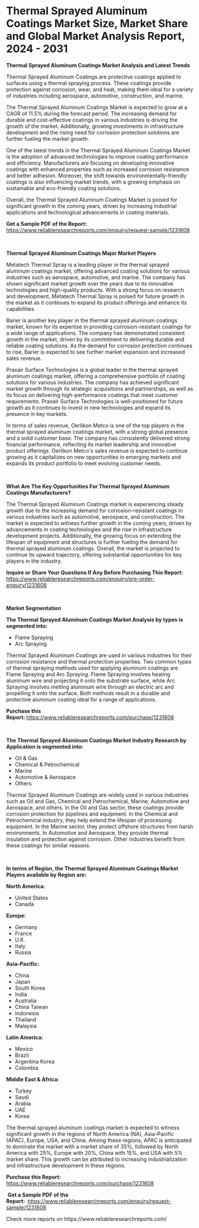 <p><h1>Thermal Sprayed Aluminum Coatings Market Size, Market Share and Global Market Analysis Report, 2024 - 2031</h1></p><p><strong>Thermal Sprayed Aluminum Coatings Market Analysis and Latest Trends</strong></p>
<p><p>Thermal Sprayed Aluminum Coatings are protective coatings applied to surfaces using a thermal spraying process. These coatings provide protection against corrosion, wear, and heat, making them ideal for a variety of industries including aerospace, automotive, construction, and marine.</p><p>The Thermal Sprayed Aluminum Coatings Market is expected to grow at a CAGR of 11.5% during the forecast period. The increasing demand for durable and cost-effective coatings in various industries is driving the growth of the market. Additionally, growing investments in infrastructure development and the rising need for corrosion protection solutions are further fueling the market growth.</p><p>One of the latest trends in the Thermal Sprayed Aluminum Coatings Market is the adoption of advanced technologies to improve coating performance and efficiency. Manufacturers are focusing on developing innovative coatings with enhanced properties such as increased corrosion resistance and better adhesion. Moreover, the shift towards environmentally-friendly coatings is also influencing market trends, with a growing emphasis on sustainable and eco-friendly coating solutions.</p><p>Overall, the Thermal Sprayed Aluminum Coatings Market is poised for significant growth in the coming years, driven by increasing industrial applications and technological advancements in coating materials.</p></p>
<p><strong>Get a Sample PDF of the Report:&nbsp;</strong> <a href="https://www.reliableresearchreports.com/enquiry/request-sample/1231608">https://www.reliableresearchreports.com/enquiry/request-sample/1231608</a></p>
<p>&nbsp;</p>
<p><strong>Thermal Sprayed Aluminum Coatings Major Market Players</strong></p>
<p><p>Metatech Thermal Spray is a leading player in the thermal sprayed aluminum coatings market, offering advanced coating solutions for various industries such as aerospace, automotive, and marine. The company has shown significant market growth over the years due to its innovative technologies and high-quality products. With a strong focus on research and development, Metatech Thermal Spray is poised for future growth in the market as it continues to expand its product offerings and enhance its capabilities.</p><p>Barier is another key player in the thermal sprayed aluminum coatings market, known for its expertise in providing corrosion-resistant coatings for a wide range of applications. The company has demonstrated consistent growth in the market, driven by its commitment to delivering durable and reliable coating solutions. As the demand for corrosion protection continues to rise, Barier is expected to see further market expansion and increased sales revenue.</p><p>Praxair Surface Technologies is a global leader in the thermal sprayed aluminum coatings market, offering a comprehensive portfolio of coating solutions for various industries. The company has achieved significant market growth through its strategic acquisitions and partnerships, as well as its focus on delivering high-performance coatings that meet customer requirements. Praxair Surface Technologies is well-positioned for future growth as it continues to invest in new technologies and expand its presence in key markets.</p><p>In terms of sales revenue, Oerlikon Metco is one of the top players in the thermal sprayed aluminum coatings market, with a strong global presence and a solid customer base. The company has consistently delivered strong financial performance, reflecting its market leadership and innovative product offerings. Oerlikon Metco's sales revenue is expected to continue growing as it capitalizes on new opportunities in emerging markets and expands its product portfolio to meet evolving customer needs.</p></p>
<p>&nbsp;</p>
<p><strong>What Are The Key Opportunities For Thermal Sprayed Aluminum Coatings Manufacturers?</strong></p>
<p><p>The Thermal Sprayed Aluminum Coatings market is experiencing steady growth due to the increasing demand for corrosion-resistant coatings in various industries such as automotive, aerospace, and construction. The market is expected to witness further growth in the coming years, driven by advancements in coating technologies and the rise in infrastructure development projects. Additionally, the growing focus on extending the lifespan of equipment and structures is further fueling the demand for thermal sprayed aluminum coatings. Overall, the market is projected to continue its upward trajectory, offering substantial opportunities for key players in the industry.</p></p>
<p><strong>Inquire or Share Your Questions If Any Before Purchasing This Report:</strong> <a href="https://www.reliableresearchreports.com/enquiry/pre-order-enquiry/1231608">https://www.reliableresearchreports.com/enquiry/pre-order-enquiry/1231608</a></p>
<p>&nbsp;</p>
<p><strong>Market Segmentation</strong></p>
<p><strong>The Thermal Sprayed Aluminum Coatings Market Analysis by types is segmented into:</strong></p>
<p><ul><li>Flame Spraying</li><li>Arc Spraying</li></ul></p>
<p><p>Thermal Sprayed Aluminum Coatings are used in various industries for their corrosion resistance and thermal protection properties. Two common types of thermal spraying methods used for applying aluminum coatings are Flame Spraying and Arc Spraying. Flame Spraying involves heating aluminum wire and projecting it onto the substrate surface, while Arc Spraying involves melting aluminum wire through an electric arc and propelling it onto the surface. Both methods result in a durable and protective aluminum coating ideal for a range of applications.</p></p>
<p><strong>Purchase this Report:&nbsp;</strong><a href="https://www.reliableresearchreports.com/purchase/1231608">https://www.reliableresearchreports.com/purchase/1231608</a></p>
<p>&nbsp;</p>
<p><strong>The Thermal Sprayed Aluminum Coatings Market Industry Research by Application is segmented into:</strong></p>
<p><ul><li>Oil & Gas</li><li>Chemical & Petrochemical</li><li>Marine</li><li>Automotive & Aerospace</li><li>Others</li></ul></p>
<p><p>Thermal Sprayed Aluminum Coatings are widely used in various industries such as Oil and Gas, Chemical and Petrochemical, Marine, Automotive and Aerospace, and others. In the Oil and Gas sector, these coatings provide corrosion protection for pipelines and equipment. In the Chemical and Petrochemical industry, they help extend the lifespan of processing equipment. In the Marine sector, they protect offshore structures from harsh environments. In Automotive and Aerospace, they provide thermal insulation and protection against corrosion. Other industries benefit from these coatings for similar reasons.</p></p>
<p>&nbsp;</p>
<p><strong>In terms of Region, the Thermal Sprayed Aluminum Coatings Market Players available by Region are:</strong></p>
<p>
    <p> <strong> North America: </strong>
        <ul>
            <li>United States</li>
            <li>Canada</li>
        </ul>
        </p> 
    <p> <strong> Europe: </strong>
        <ul>
            <li>Germany</li>
            <li>France</li>
            <li>U.K.</li>
            <li>Italy</li>
            <li>Russia</li>
        </ul>
        </p> 
    <p> <strong> Asia-Pacific: </strong>
        <ul>
            <li>China</li>
            <li>Japan</li>
            <li>South Korea</li>
            <li>India</li>
            <li>Australia</li>
            <li>China Taiwan</li>
            <li>Indonesia</li>
            <li>Thailand</li>
            <li>Malaysia</li>
        </ul>
        </p> 
    <p> <strong> Latin America: </strong>
        <ul>
            <li>Mexico</li>
            <li>Brazil</li>
            <li>Argentina Korea</li>
            <li>Colombia</li>
        </ul>
        </p> 
    <p> <strong> Middle East & Africa: </strong>
        <ul>
            <li>Turkey</li>
            <li>Saudi</li>
            <li>Arabia</li>
            <li>UAE</li>
            <li>Korea</li>
        </ul>
    </p>
    </p>
<p><p>The thermal sprayed aluminum coatings market is expected to witness significant growth in the regions of North America (NA), Asia-Pacific (APAC), Europe, USA, and China. Among these regions, APAC is anticipated to dominate the market with a market share of 35%, followed by North America with 25%, Europe with 20%, China with 15%, and USA with 5% market share. This growth can be attributed to increasing industrialization and infrastructure development in these regions.</p></p>
<p><strong>Purchase this Report: </strong><a href="https://www.reliableresearchreports.com/purchase/1231608">https://www.reliableresearchreports.com/purchase/1231608</a></p>
<p>&nbsp;<strong>Get a Sample PDF of the Report:&nbsp;&nbsp;</strong><a href="https://www.reliableresearchreports.com/enquiry/request-sample/1231608">https://www.reliableresearchreports.com/enquiry/request-sample/1231608</a></p>
<p><strong></strong></p>
<p>Check more reports on https://www.reliableresearchreports.com/</p>